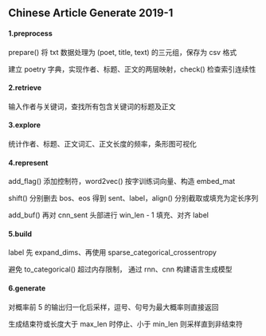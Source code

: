 ## Chinese Article Generate 2019-1

#### 1.preprocess

prepare() 将 txt 数据处理为 (poet, title, text) 的三元组，保存为 csv 格式

建立 poetry 字典，实现作者、标题、正文的两层映射，check() 检查索引连续性

#### 2.retrieve

输入作者与关键词，查找所有包含关键词的标题及正文

#### 3.explore

统计作者、标题、正文词汇、正文长度的频率，条形图可视化

#### 4.represent

add_flag() 添加控制符，word2vec() 按字训练词向量、构造 embed_mat

shift() 分别删去 bos、eos 得到 sent、label，align() 分别截取或填充为定长序列

add_buf() 再对 cnn_sent 头部进行 win_len - 1 填充、对齐 label

#### 5.build

label 先 expand_dims、再使用 sparse_categorical_crossentropy 

避免 to_categorical() 超过内存限制， 通过 rnn、cnn 构建语言生成模型

#### 6.generate

对概率前 5 的输出归一化后采样，逗号、句号为最大概率则直接返回

生成结束符或长度大于 max_len 时停止、小于 min_len 则采样直到非结束符